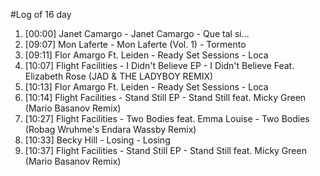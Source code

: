 #Log of 16 day

1. [00:00] Janet Camargo - Janet Camargo - Que tal si...
1. [09:07] Mon Laferte - Mon Laferte (Vol. 1) - Tormento
1. [09:11] Flor Amargo Ft. Leiden - Ready Set Sessions - Loca
1. [10:07] Flight Facilities - I Didn't Believe EP - I Didn't Believe Feat. Elizabeth Rose (JAD & THE LADYBOY REMIX)
1. [10:13] Flor Amargo Ft. Leiden - Ready Set Sessions - Loca
1. [10:14] Flight Facilities - Stand Still EP - Stand Still feat. Micky Green (Mario Basanov Remix)
1. [10:27] Flight Facilities - Two Bodies feat. Emma Louise - Two Bodies (Robag Wruhme's Endara Wassby Remix)
1. [10:33] Becky Hill - Losing - Losing
1. [10:37] Flight Facilities - Stand Still EP - Stand Still feat. Micky Green (Mario Basanov Remix)
